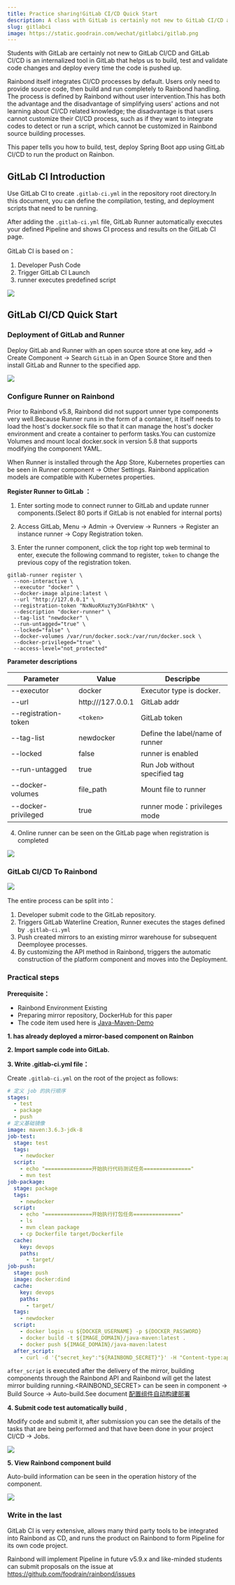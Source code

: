 ```yaml
---
title: Practice sharing!GitLab CI/CD Quick Start
description: A class with GitLab is certainly not new to GitLab CI/CD and GitLab CI/CD is an built-in GitLab tool that helps us run a series of scripts to build, test and validate code changes and deploy each time the code is pushed
slug: gitlabci
image: https://static.goodrain.com/wechat/gitlabci/gitlab.png
---
```


Students with GitLab are certainly not new to GitLab CI/CD and GitLab CI/CD is an internalized tool in GitLab that helps us to build, test and validate code changes and deploy every time the code is pushed up.

Rainbond itself integrates CI/CD processes by default. Users only need to provide source code, then build and run completely to Rainbond handling. The process is defined by Rainbond without user intervention.This has both the advantage and the disadvantage of simplifying users' actions and not learning about CI/CD related knowledge; the disadvantage is that users cannot customize their CI/CD process, such as if they want to integrate codes to detect or run a script, which cannot be customized in Rainbond source building processes.

This paper tells you how to build, test, deploy Spring Boot app using GitLab CI/CD to run the product on Rainbon.

## GitLab CI Introduction

Use GitLab CI to create `.gitlab-ci.yml` in the repository root directory.In this document, you can define the compilation, testing, and deployment scripts that need to be running.

After adding the `.gitlab-ci.yml` file, GitLab Runner automatically executes your defined Pipeline and shows CI process and results on the GitLab CI page.

GitLab CI is based on：

1. Developer Push Code
2. Trigger GitLab CI Launch
3. runner executes predefined script

![](https://static.goodrain.com/wechat/gitlabci/1.png)

## GitLab CI/CD Quick Start

### Deployment of GitLab and Runner

Deploy GitLab and Runner with an open source store at one key, add -> Create Component -> Search `GitLab` in an Open Source Store and then install GitLab and Runner to the specified app.

![](https://static.goodrain.com/wechat/gitlabci/2.png)

### Configure Runner on Rainbond

Prior to Rainbond v5.8, Rainbond did not support unner type components very well.Because Runner runs in the form of a container, it itself needs to load the host's docker.sock file so that it can manage the host's docker environment and create a container to perform tasks.You can customize Volumes and mount local docker.sock in version 5.8 that supports modifying the component YAML.

When Runner is installed through the App Store, Kubernetes properties can be seen in Runner component -> Other Settings. Rainbond application models are compatible with Kubernetes properties.

**Register Runner to GitLab ：**

1. Enter sorting mode to connect runner to GitLab and update runner components.(Select 80 ports if GitLab is not enabled for internal ports)

2. Access GitLab, Menu -> Admin -> Overview -> Runners -> Register an instance runner -> Copy Registration token.

3. Enter the runner component, click the top right top web terminal to enter, execute the following command to register, `token` to change the previous copy of the registration token.

```shell
gitlab-runner register \
  --non-interactive \
  --executor "docker" \
  --docker-image alpine:latest \
  --url "http://127.0.0.1" \
  --registration-token "NxNuoRXuzYy3GnFbkhtK" \
  --description "docker-runner" \
  --tag-list "newdocker" \
  --run-untagged="true" \
  --locked="false" \
  --docker-volumes /var/run/docker.sock:/var/run/docker.sock \
  --docker-privileged="true" \
  --access-level="not_protected"
```

**Parameter descriptions**

| Parameter            | Value                                                                             | Descripbe                                |
| -------------------- | --------------------------------------------------------------------------------- | ---------------------------------------- |
| --executor           | docker                                                                            | Executor type is docker. |
| --url                | http:///127.0.0.1 | GitLab addr                              |
| --registration-token | `<token>`                                                                         | GitLab token                             |
| --tag-list           | newdocker                                                                         | Define the label/name of runner          |
| --locked             | false                                                                             | runner is enabled                        |
| --run-untagged       | true                                                                              | Run Job without specified tag            |
| --docker-volumes     | file_path                                                    | Mount file to runner                     |
| --docker-privileged  | true                                                                              | runner mode：privileges mode              |

4. Online runner can be seen on the GitLab page when registration is completed

![](https://static.goodrain.com/wechat/gitlabci/3.png)

### GitLab CI/CD To Rainbond

![](https://static.goodrain.com/wechat/gitlabci/4.png)

The entire process can be split into：

1. Developer submit code to the GitLab repository.
2. Triggers GitLab Waterline Creation, Runner executes the stages defined by `.gitlab-ci.yml`
3. Push created mirrors to an existing mirror warehouse for subsequent Deemployee processes.
4. By customizing the API method in Rainbond, triggers the automatic construction of the platform component and moves into the Deployment.

### Practical steps

**Prerequisite：**

- Rainbond Environment Existing
- Preparing mirror repository, DockerHub for this paper
- The code item used here is [Java-Maven-Demo](https://gitee.com/rainbond/java-maven-demo)

**1. has already deployed a mirror-based component on Rainbon**

**2. Import sample code into GitLab.**

**3. Write .gitlab-ci.yml file：**

Create `.gitlab-ci.yml` on the root of the project as follows:

```yaml
# 定义 job 的执行顺序
stages:
  - test
  - package
  - push
# 定义基础镜像
image: maven:3.6.3-jdk-8
job-test:
  stage: test
  tags: 
    - newdocker
  script:
    - echo "===============开始执行代码测试任务==============="
    - mvn test
job-package:
  stage: package
  tags: 
    - newdocker
  script:
    - echo "===============开始执行打包任务==============="
    - ls
    - mvn clean package
    - cp Dockerfile target/Dockerfile
  cache:
    key: devops
    paths:
      - target/ 
job-push:
  stage: push
  image: docker:dind
  cache:
    key: devops
    paths:
      - target/
  tags:
    - newdocker
  script:
    - docker login -u ${DOCKER_USERNAME} -p ${DOCKER_PASSWORD}
    - docker build -t ${IMAGE_DOMAIN}/java-maven:latest .
    - docker push ${IMAGE_DOMAIN}/java-maven:latest
  after_script:  
    - curl -d '{"secret_key":"${RAINBOND_SECRET}"}' -H "Content-type:application/json" -X POST http://${RAINBOND_IP}:7070/console/custom/deploy/3321861bcadf0789af71898f23e8e740
```

`after_script` is executed after the delivery of the mirror, building components through the Rainbond API and Rainbond will get the latest mirror building running.<RAINBOND_SECRET> can be seen in component -> Build Source -> Auto-build.See document [配置组件自动构建部署](https://www.rainbond.com/docs/use-manual/component-management/build-source/auto_build/)

**4. Submit code test automatically build** ,

Modify code and submit it, after submission you can see the details of the tasks that are being performed and that have been done in your project CI/CD -> Jobs.

![](https://static.goodrain.com/wechat/gitlabci/5.png)

**5. View Rainbond component build**

Auto-build information can be seen in the operation history of the component.

![](https://static.goodrain.com/wechat/gitlabci/6.png)

### Write in the last

GitLab CI is very extensive, allows many third party tools to be integrated into Rainbond as CD, and runs the product on Rainbond to form Pipeline for its own code project.

Rainbond will implement Pipeline in future v5.9.x and like-minded students can submit proposals on the issue at https://github.com/foodrain/rainbond/issues

